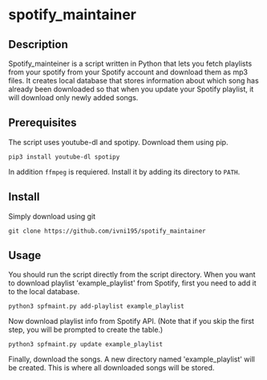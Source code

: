 # spotify_maintainer
## Description
Spotify_mainteiner is a script written in Python that
lets you fetch playlists from your spotify
from your Spotify account and download them as mp3 files.
It creates local database that stores information about which
song has already been downloaded so that when you update your 
Spotify playlist, it will download only newly added songs.

## Prerequisites
The script uses youtube-dl and spotipy. Download
them using pip.

`pip3 install youtube-dl spotipy`

In addition `ffmpeg` is requiered. Install it by adding 
its directory to `PATH`.

## Install
Simply download using git

`git clone https://github.com/ivni195/spotify_maintainer`

## Usage
You should run the script directly from the script directory. 
When you want to download playlist 'example_playlist' from Spotify,
first you need to add it to the local database.

`python3 spfmaint.py add-playlist example_playlist`

Now download playlist info from Spotify API. (Note that if you skip
the first step, you will be prompted to create the table.)

`python3 spfmaint.py update example_playlist`

Finally, download the songs. A new directory named 'example_playlist'
will be created. This is where all downloaded songs will be stored.